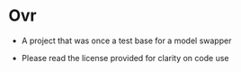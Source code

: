 # Ovr
* A project that was once a test base for a model swapper
- Please read the license provided for clarity on code use
